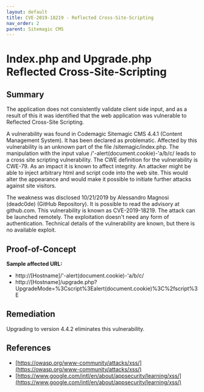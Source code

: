```yaml
---
layout: default
title: CVE-2019-18219 - Reflected Cross-Site-Scripting
nav_order: 2
parent: Sitemagic CMS
---
```


# Index.php and Upgrade.php Reflected Cross-Site-Scripting

## Summary

The application does not consistently validate client side input, and as a result of this it was identified that the web application was vulnerable to Reflected Cross-Site Scripting.

A vulnerability was found in Codemagic Sitemagic CMS 4.4.1 (Content Management System). It has been declared as problematic. Affected by this vulnerability is an unknown part of the file /sitemagic/index.php. The manipulation with the input value /'-alert(document.cookie)-'a/b/c/ leads to a cross site scripting vulnerability. The CWE definition for the vulnerability is CWE-79. As an impact it is known to affect integrity. An attacker might be able to inject arbitrary html and script code into the web site. This would alter the appearance and would make it possible to initiate further attacks against site visitors.

The weakness was disclosed 10/21/2019 by Alessandro Magnosi (deadc0de) (GitHub Repository). It is possible to read the advisory at github.com. This vulnerability is known as CVE-2019-18219. The attack can be launched remotely. The exploitation doesn't need any form of authentication. Technical details of the vulnerability are known, but there is no available exploit.

## Proof-of-Concept

**Sample affected URL:**

* http://[Hostname]/'-alert(document.cookie)-'a/b/c/
* http://[Hostname]/upgrade.php?UpgradeMode=%3Cscript%3Ealert(document.cookie)%3C%2fscript%3E

## Remediation

Upgrading to version 4.4.2 eliminates this vulnerability.

## References

* [https://owasp.org/www-community/attacks/xss/](https://owasp.org/www-community/attacks/xss/)
* [https://www.google.com/intl/en/about/appsecurity/learning/xss/](https://www.google.com/intl/en/about/appsecurity/learning/xss/) 
